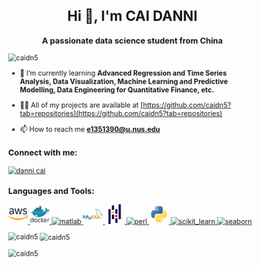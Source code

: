 <h1 align="center">Hi 👋, I'm CAI DANNI</h1>
<h3 align="center">A passionate data science student from China</h3>

<p align="left"> <img src="https://komarev.com/ghpvc/?username=caidn5&label=Profile%20views&color=0e75b6&style=flat" alt="caidn5" /> </p>

- 🌱 I’m currently learning **Advanced Regression and Time Series Analysis, Data Visualization, Machine Learning and Predictive Modelling, Data Engineering for Quantitative Finance, etc.**

- 👨‍💻 All of my projects are available at [https://github.com/caidn5?tab=repositories](https://github.com/caidn5?tab=repositories)

- 📫 How to reach me **e1351390@u.nus.edu**

<h3 align="left">Connect with me:</h3>
<p align="left">
<a href="https://linkedin.com/in/danni cai" target="blank"><img align="center" src="https://raw.githubusercontent.com/rahuldkjain/github-profile-readme-generator/master/src/images/icons/Social/linked-in-alt.svg" alt="danni cai" height="30" width="40" /></a>
</p>

<h3 align="left">Languages and Tools:</h3>
<p align="left"> <a href="https://aws.amazon.com" target="_blank" rel="noreferrer"> <img src="https://raw.githubusercontent.com/devicons/devicon/master/icons/amazonwebservices/amazonwebservices-original-wordmark.svg" alt="aws" width="40" height="40"/> </a> <a href="https://www.docker.com/" target="_blank" rel="noreferrer"> <img src="https://raw.githubusercontent.com/devicons/devicon/master/icons/docker/docker-original-wordmark.svg" alt="docker" width="40" height="40"/> </a> <a href="https://www.mathworks.com/" target="_blank" rel="noreferrer"> <img src="https://upload.wikimedia.org/wikipedia/commons/2/21/Matlab_Logo.png" alt="matlab" width="40" height="40"/> </a> <a href="https://www.mysql.com/" target="_blank" rel="noreferrer"> <img src="https://raw.githubusercontent.com/devicons/devicon/master/icons/mysql/mysql-original-wordmark.svg" alt="mysql" width="40" height="40"/> </a> <a href="https://pandas.pydata.org/" target="_blank" rel="noreferrer"> <img src="https://raw.githubusercontent.com/devicons/devicon/2ae2a900d2f041da66e950e4d48052658d850630/icons/pandas/pandas-original.svg" alt="pandas" width="40" height="40"/> </a> <a href="https://www.perl.org/" target="_blank" rel="noreferrer"> <img src="https://api.iconify.design/logos-perl.svg" alt="perl" width="40" height="40"/> </a> <a href="https://www.python.org" target="_blank" rel="noreferrer"> <img src="https://raw.githubusercontent.com/devicons/devicon/master/icons/python/python-original.svg" alt="python" width="40" height="40"/> </a> <a href="https://scikit-learn.org/" target="_blank" rel="noreferrer"> <img src="https://upload.wikimedia.org/wikipedia/commons/0/05/Scikit_learn_logo_small.svg" alt="scikit_learn" width="40" height="40"/> </a> <a href="https://seaborn.pydata.org/" target="_blank" rel="noreferrer"> <img src="https://seaborn.pydata.org/_images/logo-mark-lightbg.svg" alt="seaborn" width="40" height="40"/> </a> </p>

<p><img align="left" src="https://github-readme-stats.vercel.app/api/top-langs?username=caidn5&show_icons=true&locale=en&layout=compact" alt="caidn5" /></p>

<p>&nbsp;<img align="center" src="https://github-readme-stats.vercel.app/api?username=caidn5&show_icons=true&locale=en" alt="caidn5" /></p>

<p><img align="center" src="https://github-readme-streak-stats.herokuapp.com/?user=caidn5&" alt="caidn5" /></p>

